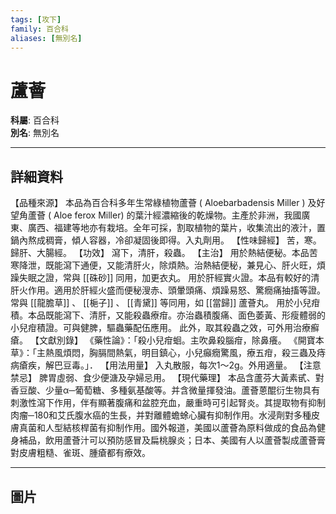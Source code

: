 ```yaml
---
tags: [攻下]
family: 百合科
aliases: [無別名]
---
```


# 蘆薈

**科屬**: 百合科  
**別名**: 無別名  

---

## 詳細資料
【品種來源】
本品為百合科多年生常綠植物蘆薈 (
Aloebarbadensis Miller
) 及好望角蘆薈 (
Aloe ferox
Miller) 的葉汁經濃縮後的乾燥物。主產於非洲，我國廣東、廣西、福建等地亦有栽培。全年可採，割取植物的葉片，收集流出的液汁，置鍋內熬成稠膏，傾人容器，冷卻凝固後即得。入丸劑用。
【性味歸經】
苦，寒。歸肝、大腸經。
【功效】
瀉下，清肝，殺蟲。
【主治】
用於熱結便秘。本品苦寒降泄，既能瀉下通便，又能清肝火，除煩熱。治熱結便秘，兼見心、肝火旺，煩躁失眠之證，常與 [[硃砂]] 同用，加更衣丸。
用於肝經實火證。本品有較好的清肝火作用。適用於肝經火盛而便秘溲赤、頭暈頭痛、煩躁易怒、驚癇痛抽搐等證。常與 [[龍膽草]] 、 [[梔子]] 、 [[青黛]] 等同用，如 [[當歸]] 蘆薈丸。
用於小兒疳積。本品既能瀉下、清肝，又能殺蟲療疳。亦治蟲積腹痛、面色萎黃、形瘦體弱的小兒疳積證。可與健脾，驅蟲藥配伍應用。
此外，取其殺蟲之效，可外用治療癬瘡。
【文獻別錄】
《藥性論》：「殺小兒疳蛔。主吹鼻殺腦疳，除鼻癢。
《開寶本草》：「主熱風煩悶，胸膈間熱氣，明目鎮心，小兒癲癇驚風，療五疳，殺三蟲及痔病瘡疾，解巴豆毒。」．
【用法用量】
入丸散服，每次1～2g。外用適量。
【注意禁忌】
脾胃虛弱、食少便溏及孕婦忌用。
【現代藥理】
本品含蘆芬大黃素甙、對香豆酸、少量α─葡萄糖、多種氨基酸等。并含微量揮發油。蘆薈蒽醌衍生物具有刺激性瀉下作用，伴有顯著腹痛和盆腔充血，嚴重時可引起腎炎。其提取物有抑制肉瘤─180和艾氏腹水癌的生長，并對離體蟾蜍心臟有抑制作用。水浸劑對多種皮膚真菌和人型結核桿菌有抑制作用。國外報道，美國以蘆薈為原料做成的食品為健身補品，飲用蘆薈汁可以預防感冒及扁桃腺炎；日本、美國有人以蘆薈製成蘆薈膏對皮膚粗糙、雀斑、腫瘡都有療效。

---

## 圖片
